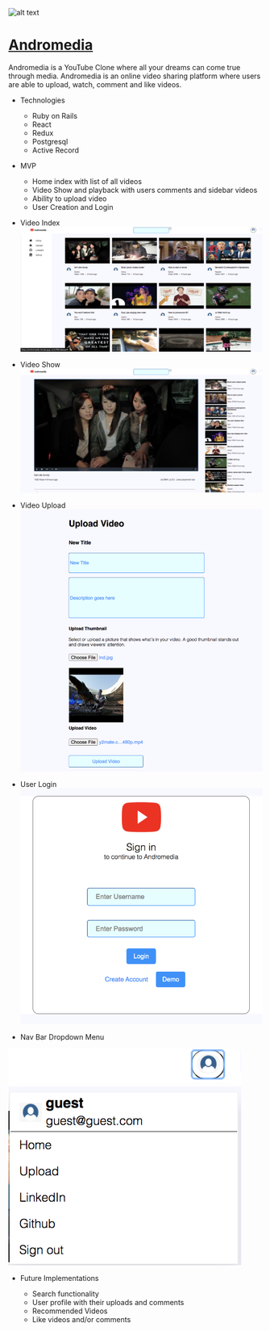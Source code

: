 ![alt text](https://assets.stickpng.com/images/580b57fcd9996e24bc43c545.png) 
# [Andromedia](https://andromedia.herokuapp.com/?#/)

Andromedia is a YouTube Clone where all your dreams can come true through media. Andromedia is an online video sharing platform where users are able to upload, watch, comment and like videos.

* Technologies

  * Ruby on Rails 
  * React
  * Redux
  * Postgresql
  * Active Record

* MVP

  * Home index with list of all videos
  * Video Show and playback with users comments and sidebar videos
  * Ability to upload video
  * User Creation and Login


* Video Index
![Index_Image](https://github.com/jonathanbgjo/Andromedia/blob/master/app/assets/images/index.png)

* Video Show
![Show_Image](https://github.com/jonathanbgjo/Andromedia/blob/master/app/assets/images/showpage.png)

* Video Upload
![Upload_Image](https://github.com/jonathanbgjo/Andromedia/blob/master/app/assets/images/uploadmkdown.png)

* User Login
![Login_Image](https://github.com/jonathanbgjo/Andromedia/blob/master/app/assets/images/login.png)

* Nav Bar Dropdown Menu

![Dropdown_Image](https://github.com/jonathanbgjo/Andromedia/blob/master/app/assets/images/dropdown.png)


* Future Implementations

  * Search functionality
  * User profile with their uploads and comments
  * Recommended Videos
  * Like videos and/or comments








